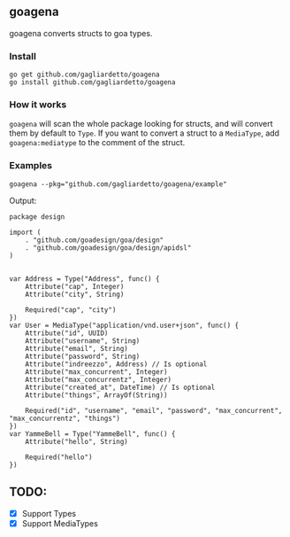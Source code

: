 ## goagena

goagena converts structs to goa types.

### Install

```
go get github.com/gagliardetto/goagena
go install github.com/gagliardetto/goagena
```

### How it works

`goagena` will scan the whole package looking for structs, and will convert them by default
to `Type`. If you want to convert a struct to a `MediaType`, add `goagena:mediatype` to the comment
of the struct.

### Examples

```
goagena --pkg="github.com/gagliardetto/goagena/example"
```

Output:

```golang
package design

import (
	. "github.com/goadesign/goa/design"
	. "github.com/goadesign/goa/design/apidsl"
)


var Address = Type("Address", func() {
	Attribute("cap", Integer)
	Attribute("city", String)

	Required("cap", "city")
})
var User = MediaType("application/vnd.user+json", func() {
	Attribute("id", UUID)
	Attribute("username", String)
	Attribute("email", String)
	Attribute("password", String)
	Attribute("indreezzo", Address) // Is optional
	Attribute("max_concurrent", Integer)
	Attribute("max_concurrentz", Integer)
	Attribute("created_at", DateTime) // Is optional
	Attribute("things", ArrayOf(String))

	Required("id", "username", "email", "password", "max_concurrent", "max_concurrentz", "things")
})
var YammeBell = Type("YammeBell", func() {
	Attribute("hello", String)

	Required("hello")
})

```


## TODO:

- [x] Support Types
- [x] Support MediaTypes

